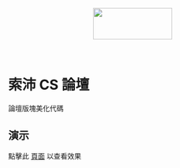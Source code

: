 <p align="center">
  <a href="http://cs47.com/index.asp?boardid=307">
    <img src="http://cs47.com/UploadFile/2017-4/20174222491494281.png" width=160 height=64>
  </a>
</p>

<br>

# 索沛 CS 論壇
論壇版塊美化代碼

## 演示
點擊此 <a target="_bank" href="http://cs47.com/index.asp?boardid=307">頁面</a> 以查看效果
